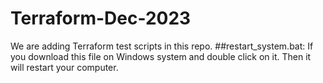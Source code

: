 # Terraform-Dec-2023

We are adding Terraform test scripts in this repo.
##restart_system.bat:
If you download this file on Windows system and double click on it. Then it will restart your computer.
